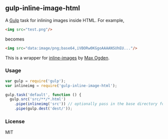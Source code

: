 ## gulp-inline-image-html

A [Gulp](http://gulpjs.com) task for inlining images inside HTML. For example,

```html
<img src="test.png"/>
```
becomes

```html
<img src="data:image/png;base64,iVBORw0KGgoAAAANSUhEU..."/>
```

This is a wrapper for [inline-images](https://www.npmjs.com/package/inline-images) by [Max Ogden](http://github.com/maxogden).

### Usage

```js
var gulp = require('gulp');
var inlineimg = require('gulp-inline-image-html');

gulp.task('default', function () {
  gulp.src('src/**/*.html')
    .pipe(inlineimg('src')) // optionally pass in the base directory for looking for images
    .pipe(gulp.dest('dest/'));
```

### License

MIT
